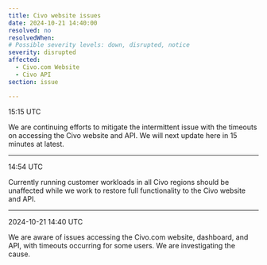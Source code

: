 ```yaml
---
title: Civo website issues
date: 2024-10-21 14:40:00
resolved: no
resolvedWhen:
# Possible severity levels: down, disrupted, notice
severity: disrupted
affected:
  - Civo.com Website
  - Civo API
section: issue

---
```


15:15 UTC

We are continuing efforts to mitigate the intermittent issue with the timeouts on accessing the Civo website and API. We will next update here in 15 minutes at latest.

---

14:54 UTC

Currently running customer workloads in all Civo regions should be unaffected while we work to restore full functionality to the Civo website and API.

---

2024-10-21 14:40 UTC

We are aware of issues accessing the Civo.com website, dashboard, and API, with timeouts occurring for some users. We are investigating the cause.
